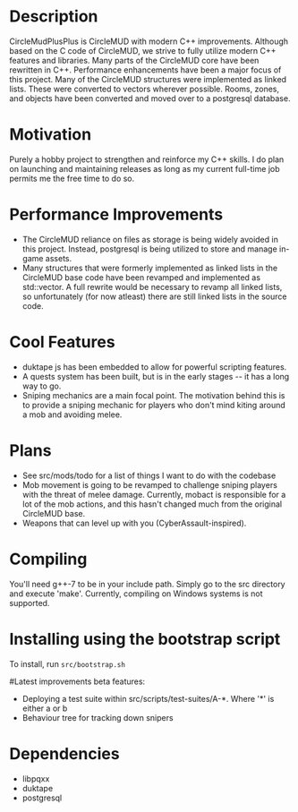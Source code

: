 # Description
CircleMudPlusPlus is CircleMUD with modern C++ improvements. Although 
based on the C code of CircleMUD, we strive to fully utilize modern C++ features and libraries.
Many parts of the CircleMUD core have been rewritten in C++. Performance
enhancements have been a major focus of this project. Many of the CircleMUD
structures were implemented as linked lists. These were converted to vectors
wherever possible. Rooms, zones, and objects have been converted and moved
over to a postgresql database. 

# Motivation
Purely a hobby project to strengthen and reinforce my C++ skills.
I do plan on launching and maintaining releases as long as my
current full-time job permits me the free time to do so. 

# Performance Improvements
* The CircleMUD reliance on files as storage is being widely avoided in this project. Instead, postgresql is 
being utilized to store and manage in-game assets.  
* Many structures that were formerly implemented as linked lists in the CircleMUD base code have been revamped and implemented as std::vector. A full rewrite would be necessary to revamp all linked lists, so unfortunately (for now atleast) there are still linked lists in the source code.

# Cool Features 
* duktape js has been embedded to allow for powerful scripting features. 
* A quests system has been built, but is in the early stages -- it has a long way to go. 
* Sniping mechanics are a main focal point. The motivation behind this is to provide a sniping mechanic for players
who don't mind kiting around a mob and avoiding melee. 

# Plans
* See src/mods/todo for a list of things I want to do with the codebase
* Mob movement is going to be revamped to challenge sniping players with the threat of melee damage. Currently, mobact is responsible for a lot of the mob actions, and this hasn't changed much from the original CircleMUD base.
* Weapons that can level up with you (CyberAssault-inspired).


# Compiling

You'll need g++-7 to be in your include path. Simply go to the src directory
and execute 'make'. Currently, compiling on Windows systems is not supported.

# Installing using the bootstrap script
To install, run `src/bootstrap.sh`

#Latest improvements
beta features:
- Deploying a test suite within src/scripts/test-suites/A-\*. Where '\*' is either a or b
- Behaviour tree for tracking down snipers

# Dependencies
* libpqxx
* duktape
* postgresql
